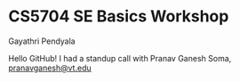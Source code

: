# CS5704 SE Basics Workshop
Gayathri Pendyala

Hello GitHub! 
I had a standup call with Pranav Ganesh Soma, pranavganesh@vt.edu
